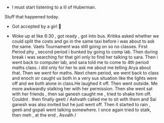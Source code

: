 - I must start listening to a lil of Huberman.

Stuff that happened today. 
- Got accepted by a girl 🗿

- Woke up at like 6:30 , got ready , got into bus. Kritika asked whether we could split the costs and go in the same taxi before i was about to ask the same. Vaels Tournament was still going on so no classes. First Period phy , second period i bunked by going to comp lab. Then during break i was searching for that girl only to find her talking to sara. Then i went back to computer lab, and sara told me to come to 4th period maths class. i did only for her to ask me about me telling Arya about that. Then we went for maths. Next chem period, we went back to class and enoch sir caught us both in a very sus situation like the lights were off and we both alone in class.He laughed it off. Then went outside. Me more awkwardly stalking her with her permission. Then she went sat with her friends , then sai ganesh caught me , tried to shake him off. Couldnt . then finally geeti / Ashvath called me to sit with them and Sai ganesh was also invited but he just went off. Then it started to rain , geeti and gopali went talking somewhere. I once again tried to stalk, then meh , at the end , Asvath / 